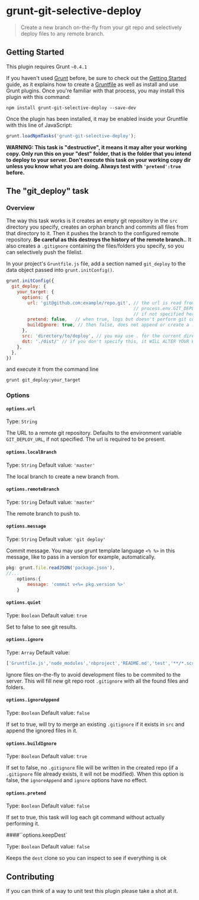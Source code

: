 # grunt-git-selective-deploy

> Create a new branch on-the-fly from your git repo and selectively deploy files to any remote branch.

## Getting Started

This plugin requires Grunt `~0.4.1`

If you haven't used [Grunt](http://gruntjs.com/) before, be sure to check out the [Getting Started](http://gruntjs.com/getting-started) guide, as it explains how to create a [Gruntfile](http://gruntjs.com/sample-gruntfile) as well as install and use Grunt plugins. Once you're familiar with that process, you may install this plugin with this command:

```shell
npm install grunt-git-selective-deploy --save-dev
```

Once the plugin has been installed, it may be enabled inside your Gruntfile with this line of JavaScript:

```js
grunt.loadNpmTasks('grunt-git-selective-deploy');
```

**WARNING: This task is "destructive", it means it may alter your working copy. Only run this on your "dest" folder, that is
 the folder that you intend to deploy to your server. Don't execute this task on your working copy dir unless you know
 what you are doing. Always test with `'pretend':true` before.**

## The "git_deploy" task

### Overview

The way this task works is it creates an empty git repository in the `src` directory you specify, creates an orphan branch and commits all files from that directory to it.
Then it pushes the branch to the configured remote repository. **Be careful as this destroys the history of the remote branch.**. It also creates a `.gitignore` containing
the files/folders you specify, so you can selectively push the filelist.

In your project's `Gruntfile.js` file, add a section named `git_deploy` to the data object passed into `grunt.initConfig()`.

```js
grunt.initConfig({
  git_deploy: {
    your_target: {
      options: {
        url: 'git@github.com:example/repo.git', // the url is read from
                                                // process.env.GIT_DEPLOY_URL
                                                // if not specified here
        pretend: false,   // when true, logs but doesn't perform git commands
        buildIgnore: true, // then false, does not append or create a .gitignore file
      },
      src: 'directory/to/deploy', // you may use . for the current directory that Gruntfile.js is
      dst: './dist/' // if you don't specify this, it WILL ALTER YOUR WORKING COPY
    },
  },
})
```

and execute it from the command line

```bash
grunt git_deploy:your_target
```

### Options

#### `options.url`

Type: `String`

The URL to a remote git repository. Defaults to the environment variable
`GIT_DEPLOY_URL`, if not specified. The url is required to be present.

#### `options.localBranch`

Type: `String`
Default value: `'master'`

The local branch to create a new branch from.

#### `options.remoteBranch`

Type: `String`
Default value: `'master'`

The remote branch to push to.

#### `options.message`

Type: `String`
Default value: `'git deploy'`

Commit message. You may use grunt template language `<% %>` in this message, like to pass in a version for example, automatically.

```js
pkg: grunt.file.readJSON('package.json'),
//...
    options:{
        message: 'commit v<%= pkg.version %>'
    }
```

#### `options.quiet`

Type: `Boolean`
Default value: `true`

Set to false to see git results.

#### `options.ignore`

Type: `Array`
Default value:

```js
['Gruntfile.js','node_modules','nbproject','README.md','test','**/*.scss','**/*.sass','.sass-cache','.idea','.DS_Store','config.rb']
```

Ignore files on-the-fly to avoid development files to be commited to the server. This will fill new git repo root `.gitignore` with
all the found files and folders.

#### `options.ignoreAppend`

Type: `Boolean`
Default value: `false`

If set to true, will try to merge an existing `.gitignore` if it exists in `src` and append the ignored files in it.

#### `options.buildIgnore`

Type: `Boolean`
Default value: `true`

If set to false, no `.gitignore` file will be written in the created
repo (if a `.gitignore` file already exists, it will not be modified).
When this option is false, the `ignoreAppend` and `ignore` options have
no effect.

#### `options.pretend`

Type: `Boolean`
Default value: `false`

If set to true, this task will log each git command without actually
performing it.

####``options.keepDest`

Type: `Boolean`
Default value: `false`

Keeps the `dest` clone so you can inspect to see if everything is ok

## Contributing

If you can think of a way to unit test this plugin please take a shot at it.
